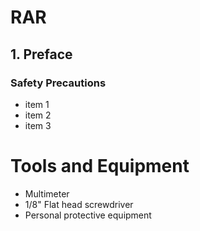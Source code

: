 # RAR
## 1. Preface

### Safety Precautions
* item 1
* item 2
* item 3

# Tools and Equipment
* Multimeter
* 1/8" Flat head screwdriver
* Personal protective equipment
